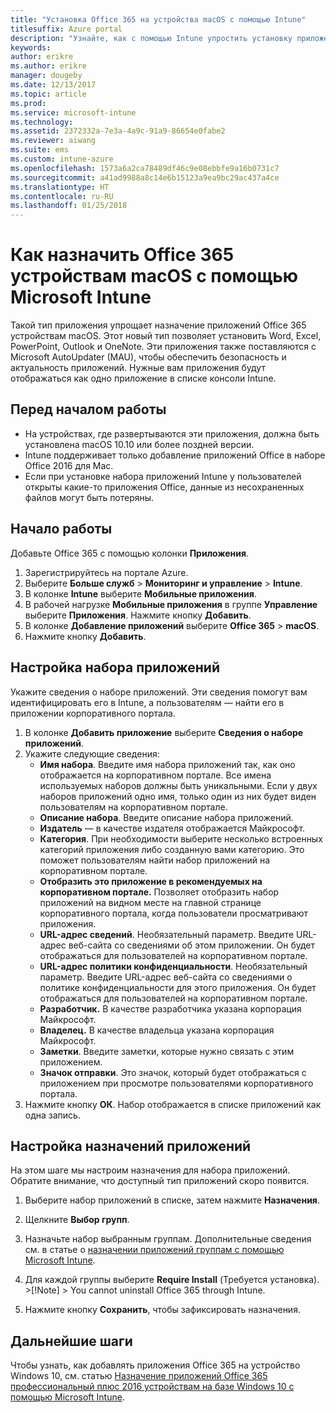 ```yaml
---
title: "Установка Office 365 на устройства macOS с помощью Intune"
titlesuffix: Azure portal
description: "Узнайте, как с помощью Intune упростить установку приложений Office 365 на устройствах с macOS."
keywords: 
author: erikre
ms.author: erikre
manager: dougeby
ms.date: 12/13/2017
ms.topic: article
ms.prod: 
ms.service: microsoft-intune
ms.technology: 
ms.assetid: 2372332a-7e3a-4a9c-91a9-86654e0fabe2
ms.reviewer: aiwang
ms.suite: ems
ms.custom: intune-azure
ms.openlocfilehash: 1573a6a2ca78489df46c9e08ebbfe9a16b0731c7
ms.sourcegitcommit: a41ad9988a8c14e6b15123a9ea9bc29ac437a4ce
ms.translationtype: HT
ms.contentlocale: ru-RU
ms.lasthandoff: 01/25/2018
---
```

# <a name="how-to-assign-office-365-to-macos-devices-with-microsoft-intune"></a>Как назначить Office 365 устройствам macOS с помощью Microsoft Intune

Такой тип приложения упрощает назначение приложений Office 365 устройствам macOS. Этот новый тип позволяет установить Word, Excel, PowerPoint, Outlook и OneNote. Эти приложения также поставляются с Microsoft AutoUpdater (MAU), чтобы обеспечить безопасность и актуальность приложений. Нужные вам приложения будут отображаться как одно приложение в списке консоли Intune.


## <a name="before-you-start"></a>Перед началом работы

- На устройствах, где развертываются эти приложения, должна быть установлена macOS 10.10 или более поздней версии.
- Intune поддерживает только добавление приложений Office в наборе Office 2016 для Mac.
- Если при установке набора приложений Intune у пользователей открыты какие-то приложения Office, данные из несохраненных файлов могут быть потеряны.


## <a name="get-started"></a>Начало работы
Добавьте Office 365 с помощью колонки **Приложения**.
1.  Зарегистрируйтесь на портале Azure.
2.  Выберите **Больше служб** > **Мониторинг и управление** > **Intune**.
3.  В колонке **Intune** выберите **Мобильные приложения**.
4.  В рабочей нагрузке **Мобильные приложения** в группе **Управление** выберите **Приложения**. Нажмите кнопку **Добавить**.
5.  В колонке **Добавление приложений** выберите **Office 365** > **macOS**.
6.  Нажмите кнопку **Добавить**.

## <a name="configure-the-app-suite"></a>Настройка набора приложений

Укажите сведения о наборе приложений. Эти сведения помогут вам идентифицировать его в Intune, а пользователям — найти его в приложении корпоративного портала.

1.  В колонке **Добавить приложение** выберите **Сведения о наборе приложений**.
2.  Укажите следующие сведения:
    - **Имя набора**. Введите имя набора приложений так, как оно отображается на корпоративном портале. Все имена используемых наборов должны быть уникальными. Если у двух наборов приложений одно имя, только один из них будет виден пользователям на корпоративном портале.
    - **Описание набора**. Введите описание набора приложений.
    - **Издатель** — в качестве издателя отображается Майкрософт.
    - **Категория**. При необходимости выберите несколько встроенных категорий приложения либо созданную вами категорию. Это поможет пользователям найти набор приложений на корпоративном портале.
    - **Отобразить это приложение в рекомендуемых на корпоративном портале.** Позволяет отобразить набор приложений на видном месте на главной странице корпоративного портала, когда пользователи просматривают приложения.
    - **URL-адрес сведений**. Необязательный параметр. Введите URL-адрес веб-сайта со сведениями об этом приложении. Он будет отображаться для пользователей на корпоративном портале.
    - **URL-адрес политики конфиденциальности**. Необязательный параметр. Введите URL-адрес веб-сайта со сведениями о политике конфиденциальности для этого приложения. Он будет отображаться для пользователей на корпоративном портале.
    - **Разработчик.** В качестве разработчика указана корпорация Майкрософт.
    - **Владелец.** В качестве владельца указана корпорация Майкрософт.
    - **Заметки**. Введите заметки, которые нужно связать с этим приложением.
    - **Значок отправки**. Это значок, который будет отображаться с приложением при просмотре пользователями корпоративного портала.
3.  Нажмите кнопку **ОК**. Набор отображается в списке приложений как одна запись.

## <a name="configure-app-assignments"></a>Настройка назначений приложений

На этом шаге мы настроим назначения для набора приложений. Обратите внимание, что доступный тип приложений скоро появится.

1.  Выберите набор приложений в списке, затем нажмите **Назначения**.
2.  Щелкните **Выбор групп**.
3.  Назначьте набор выбранным группам. Дополнительные сведения см. в статье о [назначении приложений группам с помощью Microsoft Intune](/intune/apps-deploy).
4.  Для каждой группы выберите **Require Install** (Требуется установка).
        >[!Note]
        > You cannot uninstall Office 365 through Intune.

5. Нажмите кнопку **Сохранить**, чтобы зафиксировать назначения.

## <a name="next-steps"></a>Дальнейшие шаги

Чтобы узнать, как добавлять приложения Office 365 на устройство Windows 10, см. статью [Назначение приложений Office 365 профессиональный плюс 2016 устройствам на базе Windows 10 с помощью Microsoft Intune](/intune/apps-add-office365).
